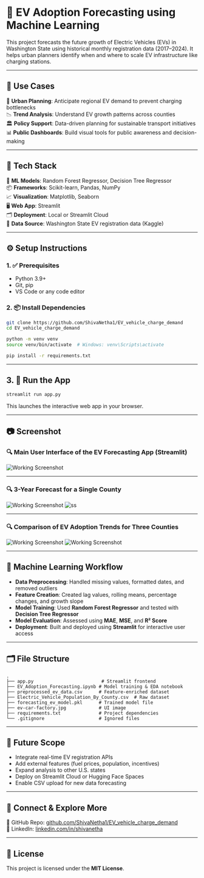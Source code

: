 # 🔮 EV Adoption Forecasting using Machine Learning

This project forecasts the future growth of Electric Vehicles (EVs) in Washington State using historical monthly registration data (2017–2024). It helps urban planners identify when and where to scale EV infrastructure like charging stations.

---

## 📌 Use Cases

🚗 **Urban Planning**: Anticipate regional EV demand to prevent charging bottlenecks  
📉 **Trend Analysis**: Understand EV growth patterns across counties  
🏛️ **Policy Support**: Data-driven planning for sustainable transport initiatives  
📊 **Public Dashboards**: Build visual tools for public awareness and decision-making  

---

## 🧰 Tech Stack

🧠 **ML Models**: Random Forest Regressor, Decision Tree Regressor  
📦 **Frameworks**: Scikit-learn, Pandas, NumPy  
📈 **Visualization**: Matplotlib, Seaborn  
🖥️ **Web App**: Streamlit  
🗂️ **Deployment**: Local or Streamlit Cloud  
📁 **Data Source**: Washington State EV registration data (Kaggle)

---

## ⚙️ Setup Instructions

### 1. ✅ Prerequisites

- Python 3.9+
- Git, pip
- VS Code or any code editor

### 2. 📦 Install Dependencies

```bash
git clone https://github.com/ShivaNetha1/EV_vehicle_charge_demand
cd EV_vehicle_charge_demand

python -m venv venv
source venv/bin/activate  # Windows: venv\Scripts\activate

pip install -r requirements.txt
```

---

## 3. 🚀 Run the App

```bash
streamlit run app.py
```

This launches the interactive web app in your browser.

---

## 📷 Screenshot  
### 🔍 Main User Interface of the EV Forecasting App (Streamlit)
![Working Screenshot](Screenshots/Deployed.jpg)
- - - 
### 🔍 3-Year Forecast for a Single County
![Working Screenshot](Screenshots/running.jpg)
![ss](Screenshots/image.jpg)
- - -
### 🔍 Comparison of EV Adoption Trends for Three Counties
![Working Screenshot](Screenshots/s.jpg)
![Working Screenshot](Screenshots/r2.jpg)

<!-- <sub><i>EV adoption in <strong>Los Angeles County</strong> is expected to show an <strong>increase of 57.49%</strong> over the next 3 years.</i></sub> -->

---

## 🧠 Machine Learning Workflow

- **Data Preprocessing**: Handled missing values, formatted dates, and removed outliers  
- **Feature Creation**: Created lag values, rolling means, percentage changes, and growth slope  
- **Model Training**: Used **Random Forest Regressor** and tested with **Decision Tree Regressor**  
- **Model Evaluation**: Assessed using **MAE**, **MSE**, and **R² Score**  
- **Deployment**: Built and deployed using **Streamlit** for interactive user access

---

## 🗂️ File Structure

```
.
├── app.py                         # Streamlit frontend
├── EV_Adoption_Forecasting.ipynb # Model training & EDA notebook
├── preprocessed_ev_data.csv      # Feature-enriched dataset
├── Electric_Vehicle_Population_By_County.csv  # Raw dataset
├── forecasting_ev_model.pkl      # Trained model file
├── ev-car-factory.jpg            # UI image
├── requirements.txt              # Project dependencies
└── .gitignore                    # Ignored files
```

---

## 🚀 Future Scope

- Integrate real-time EV registration APIs  
- Add external features (fuel prices, population, incentives)  
- Expand analysis to other U.S. states  
- Deploy on Streamlit Cloud or Hugging Face Spaces  
- Enable CSV upload for new data forecasting

---

## 🔗 Connect & Explore More

📁 GitHub Repo: [github.com/ShivaNetha1/EV_vehicle_charge_demand](https://github.com/ShivaNetha1/EV_vehicle_charge_demand)  
💼 LinkedIn: [linkedin.com/in/shivanetha](https://www.linkedin.com/in/shiva-pandala-243914229/)

---

## 📄 License

This project is licensed under the **MIT License**.

